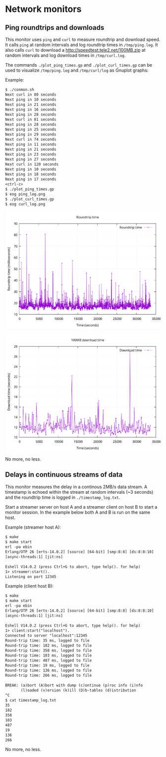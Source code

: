 # Network monitors

## Ping roundtrips and downloads

This monitor uses `ping` and `curl` to measure roundtrip and download
speed. It calls `ping` at random intervals and log roundtrip times in
`/tmp/ping.log`. It also calls `curl` to download a
http://speedtest.tele2.net/100MB.zip at random intervals and log
download times in `/tmp/curl.log`.

The commands `./plot_ping_times.gp` and `./plot_curl_times.gp` can be
used to visualize `/tmp/ping.log` and `/tmp/curl/log` as Gnuplot graphs:

Example:

```
$ ./conmon.sh
Next curl in 80 seconds
Next ping in 10 seconds
Next ping in 21 seconds
Next ping in 16 seconds
Next ping in 28 seconds
Next curl in 81 seconds
Next ping in 28 seconds
Next ping in 25 seconds
Next ping in 29 seconds
Next curl in 74 seconds
Next ping in 11 seconds
Next ping in 21 seconds
Next ping in 23 seconds
Next ping in 27 seconds
Next curl in 120 seconds
Next ping in 10 seconds
Next ping in 18 seconds
Next ping in 17 seconds
<ctrl-c>
$ ./plot_ping_times.gp
$ eog ping_log.png
$ ./plot_curl_times.gp
$ eog curl_log.png
```

![Ping times](examples/ping_log.png)

![Download times](examples/curl_log.png)

No more, no less.

## Delays in continuous streams of data

This monitor measures the delay in a continous 2MB/s data stream. A
timestamp is echoed within the stream at random intervals (~3 seconds)
and the roundtrip time is logged in `./timestamp_log.txt`.

Start a streamer server on host A and a streamer client on host B to
start a monitor session. In the example below both A and B is run on
the same host.

Example (streamer host A):

```
$ make
$ make start
erl -pa ebin
Erlang/OTP 26 [erts-14.0.2] [source] [64-bit] [smp:8:8] [ds:8:8:10] [async-threads:1] [jit:ns]

Eshell V14.0.2 (press Ctrl+G to abort, type help(). for help)
1> streamer:start().
Listening on port 12345
```

Example (client host B):

```
$ make
$ make start
erl -pa ebin
Erlang/OTP 26 [erts-14.0.2] [source] [64-bit] [smp:8:8] [ds:8:8:10] [async-threads:1] [jit:ns]

Eshell V14.0.2 (press Ctrl+G to abort, type help(). for help)
1> client:start("localhost").
Connected to server "localhost":12345
Round-trip time: 35 ms, logged to file
Round-trip time: 182 ms, logged to file
Round-trip time: 358 ms, logged to file
Round-trip time: 103 ms, logged to file
Round-trip time: 487 ms, logged to file
Round-trip time: 19 ms, logged to file
Round-trip time: 136 ms, logged to file
Round-trip time: 266 ms, logged to file

BREAK: (a)bort (A)bort with dump (c)ontinue (p)roc info (i)nfo
       (l)oaded (v)ersion (k)ill (D)b-tables (d)istribution
^C
$ cat timestamp_log.txt
35
182
358
103
487
19
136
266
```

No more, no less.
